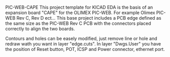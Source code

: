 PIC-WEB-CAPE
This project template for KICAD EDA is the basis of an expansion board 
"CAPE" for the OLIMEX PIC-WEB.
For example Olimex PIC-WEB Rev C, Rev D ect...
This base project includes a PCB edge defined as the same
size as the PIC-WEB Rev C PCB with the connectors placed
correctly to align the two boards.

Contours and holes can be easely modified, just remove line or hole
and redraw wath you want in layer "edge.cuts".
In layer "Dwgs.User" you have the position of Reset button,
POT, ICSP and Power connector, ethernet port.
